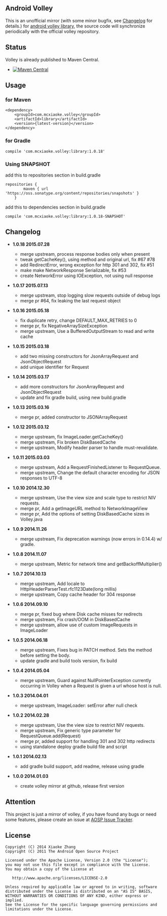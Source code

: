 Android Volley  
----------
This is an unofficial mirror (with some minor bugfix, see [Changelog](#changelog) for details.) for [android volley library](https://android.googlesource.com/platform/frameworks/volley), the source code will synchronize periodically with the official volley repository.


## Status

Volley is already published to Maven Central.  

* [![Maven Central](http://img.shields.io/badge/2015.07.28-com.mcxiaoke.volley:library:1.0.18-brightgreen.svg)](http://search.maven.org/#artifactdetails%7Ccom.mcxiaoke.volley%7Clibrary%7C1.0.17%7Cjar)


## Usage

### for Maven

```
<dependency>
    <groupId>com.mcxiaoke.volley</groupId>
    <artifactId>library</artifactId>
    <version>{latest-version}</version>
</dependency>
```


### for Gradle

```
compile 'com.mcxiaoke.volley:library:1.0.18'
```


### Using SNAPSHOT

add this to repositories section in build.gradle

```
repositories {
        maven { url 'https://oss.sonatype.org/content/repositories/snapshots' }
    }
```

add this to dependencies section in build.gradle

```
compile 'com.mcxiaoke.volley:library:1.0.18-SNAPSHOT'
```

## Changelog

* **1.0.18 2015.07.28**
    * merge upstream, process response bodies only when present
    * tweak getCacheKey(), using method and original url, fix #67 #78
    * add RedirectError, wrong exception for http 301 and 302, fix #51
    * make make NetworkResponse Serializable, fix #53
    * create NetworkError using IOException, not using null response

* **1.0.17 2015.07.13**
    * merge upstream, stop logging slow requests outside of debug logs
    * merge pr #64, fix leaking the last request object
    
* **1.0.16 2015.05.18**
    * fix duplicate retry, change DEFAULT_MAX_RETRIES to 0
    * merge pr, fix NegativeArraySizeException
    * merge upstream, Use a BufferedOutputStream to read and write cache
    
* **1.0.15 2015.03.18**
    * add two missing constructors for JsonArrayRequest and JsonObjectRequest
    * add unique identifier for Request

* **1.0.14 2015.03.17**
    * add more constructors for JsonArrayRequest and JsonObjectRequest
    * update and fix gradle build, using new build.gradle
    
* **1.0.13 2015.03.16**
    * merge pr, added constructor to JSONArrayRequest 
    
* **1.0.12 2015.03.12**
    * merge upstream, fix ImageLoader.getCacheKey() 
    * merge upstream, Fix broken DiskBasedCache 
    * merge upstream, Modify header parser to handle must-revalidate.
    
* **1.0.11 2015.03.03**
    * merge upstream, Add a RequestFinishedListener to RequestQueue. 
    * merge upstream, Change the default character encoding for JSON responses to UTF-8    

* **1.0.10 2014.12.30**
    * merge upstream, Use the view size and scale type to restrict NIV requests. 
    * merge pr, Add a getImageURL method to NetworkImageView 
    * merge pr, Add the options of setting DiskBasedCache sizes in Volley.java 
    
* **1.0.9  2014.11.26**
    * merge upstream, Fix deprecation warnings (now errors in 0.14.4) w/ gradle.
    
* **1.0.8  2014.11.07**
    * merge upstream, Metric for network time and getBackoffMultiplier()    

    
* **1.0.7  2014.10.13**
    * merge upstream, Add locale to HttpHeaderParserTest.rfc1123Date(long millis)
    * merge upstream, Copy cache header for 304 response
    
* **1.0.6  2014.09.10**
    * merge pr, fixed bug where Disk cache misses for redirects 
    * merge upstream, Fix crash/OOM in DiskBasedCache
    * merge upstream, allow use of custom ImageRequests in ImageLoader
    
* **1.0.5  2014.06.18**
    * merge upstream, Fixes bug in PATCH method. Sets the method before setting the body.
    * update gradle and build tools version, fix build
    
* **1.0.4  2014.05.04**
    * merge upstream, Guard against NullPointerException currently occurring in Volley when a Request is given a url whose host is null.
    
* **1.0.3  2014.04.01** 
    * merge upstream, ImageLoader: setError after null check 
    
* **1.0.2  2014.02.28** 
    * merge upstream, Use the view size to restrict NIV requests. 
    * merge upstream, Fix generic type parameter for RequestQueue.add(Request) 
    * merge pr, added support for handling 301 and 302 http redirects
    * using standalone deploy gradle build file and script

* **1.0.1  2014.02.13** 
    * add gradle build support, add readme, release using gradle

* **1.0.0  2014.01.03** 
    * create volley mirror at github, release first version


## Attention  

This project is just a mirror of volley, if you have found any bugs or need some features, please create an issue at [AOSP Issue Tracker](https://code.google.com/p/android/issues/list).


## License


    Copyright (C) 2014 Xiaoke Zhang
    Copyright (C) 2011 The Android Open Source Project

    Licensed under the Apache License, Version 2.0 (the "License");
    you may not use this file except in compliance with the License.
    You may obtain a copy of the License at

       http://www.apache.org/licenses/LICENSE-2.0

    Unless required by applicable law or agreed to in writing, software
    distributed under the License is distributed on an "AS IS" BASIS,
    WITHOUT WARRANTIES OR CONDITIONS OF ANY KIND, either express or implied.
    See the License for the specific language governing permissions and
    limitations under the License.

